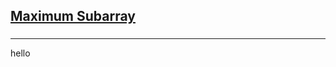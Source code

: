 <h2><a href="https://leetcode.com/problems/maximum-subarray/submissions/864269606/?envType=study-plan&id=data-structure-i">Maximum Subarray</a></h2><h3></h3><hr>hello